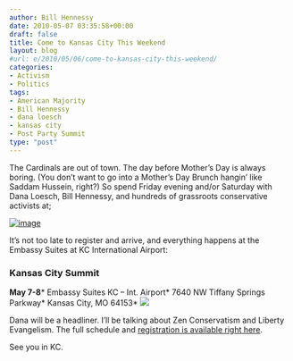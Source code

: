 ```yaml
---
author: Bill Hennessy
date: 2010-05-07 03:35:58+00:00
draft: false
title: Come to Kansas City This Weekend
layout: blog
#url: e/2010/05/06/come-to-kansas-city-this-weekend/
categories:
- Activism
- Politics
tags:
- American Majority
- Bill Hennessy
- dana loesch
- kansas city
- Post Party Summit
type: "post"
---
```


The Cardinals are out of town. The day before Mother’s Day is always boring. (You don’t want to go into a Mother’s Day Brunch hangin’ like Saddam Hussein, right?) So spend Friday evening and/or Saturday with Dana Loesch, Bill Hennessy, and hundreds of grassroots conservative activists at;

 

[![image](https://hennessysview.com/wp-content/uploads/2010/05/image1.png)
](https://summit.americanmajority.org/)

 

It’s not too late to register and arrive, and everything happens at the Embassy Suites at KC International Airport:

 

### Kansas City Summit

 

**May 7-8***
Embassy Suites KC – Int. Airport*
7640 NW Tiffany Springs Parkway*
Kansas City, MO 64153*
[![](https://summit.americanmajority.org/wp-content/themes/coffee-junkie/graphic/learnmore.gif)
](https://ppskansascity.eventbrite.com)

 

Dana will be a headliner. I’ll be talking about Zen Conservatism and Liberty Evangelism. The full schedule and [registration is available right here](https://ppskansascity.eventbrite.com/). 

 

See you in KC. 
